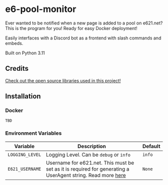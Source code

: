 # e6-pool-monitor
Ever wanted to be notified when a new page is added to a pool on e621.net? This is the program for you! Ready for easy Docker deployment!

Easily interfaces with a Discord bot as a frontend with slash commands and embeds.

Built on Python 3.11

## Credits
[Check out the open source libraries used in this project!](/CREDITS.md)


## Installation
### Docker
`TBD`

### Environment Variables
| Variable | Description | Default |
| --- | --- | --- |
| `LOGGING_LEVEL` | Logging Level. Can be `debug` or `info` | `info` |
| `E621_USERNAME` | Username for e621.net. This must be set as it is required for generating a UserAgent string. Read more [here](https://e621.net/help/api)| `None` |